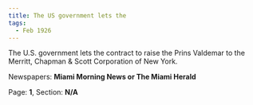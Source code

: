 ```yaml
---  
title: The US government lets the  
tags:  
  - Feb 1926  
---  
```

  
The U.S. government lets the contract to raise the Prins Valdemar to the Merritt, Chapman & Scott Corporation of New York.  
  
Newspapers: **Miami Morning News or The Miami Herald**  
  
Page: **1**, Section: **N/A** 
